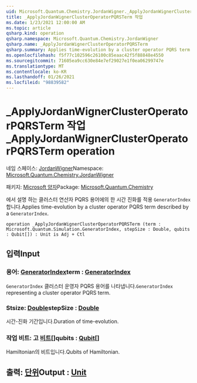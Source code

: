 ```yaml
---
uid: Microsoft.Quantum.Chemistry.JordanWigner._ApplyJordanWignerClusterOperatorPQRSTerm
title: _ApplyJordanWignerClusterOperatorPQRSTerm 작업
ms.date: 1/23/2021 12:00:00 AM
ms.topic: article
qsharp.kind: operation
qsharp.namespace: Microsoft.Quantum.Chemistry.JordanWigner
qsharp.name: _ApplyJordanWignerClusterOperatorPQRSTerm
qsharp.summary: Applies time-evolution by a cluster operator PQRS term described by a `GeneratorIndex`.
ms.openlocfilehash: f5f77c102596c26100c85eaac42f5f88848e4550
ms.sourcegitcommit: 71605ea9cc630e84e7ef29027e1f0ea06299747e
ms.translationtype: MT
ms.contentlocale: ko-KR
ms.lasthandoff: 01/26/2021
ms.locfileid: "98839582"
---
```

# <a name="_applyjordanwignerclusteroperatorpqrsterm-operation"></a><span data-ttu-id="e538f-102">_ApplyJordanWignerClusterOperatorPQRSTerm 작업</span><span class="sxs-lookup"><span data-stu-id="e538f-102">_ApplyJordanWignerClusterOperatorPQRSTerm operation</span></span>

<span data-ttu-id="e538f-103">네임 스페이스: [JordanWigner](xref:Microsoft.Quantum.Chemistry.JordanWigner)</span><span class="sxs-lookup"><span data-stu-id="e538f-103">Namespace: [Microsoft.Quantum.Chemistry.JordanWigner](xref:Microsoft.Quantum.Chemistry.JordanWigner)</span></span>

<span data-ttu-id="e538f-104">패키지: [Microsoft 양자](https://nuget.org/packages/Microsoft.Quantum.Chemistry)</span><span class="sxs-lookup"><span data-stu-id="e538f-104">Package: [Microsoft.Quantum.Chemistry](https://nuget.org/packages/Microsoft.Quantum.Chemistry)</span></span>


<span data-ttu-id="e538f-105">에서 설명 하는 클러스터 연산자 PQRS 용어에의 한 시간 진화를 적용 `GeneratorIndex` 합니다.</span><span class="sxs-lookup"><span data-stu-id="e538f-105">Applies time-evolution by a cluster operator PQRS term described by a `GeneratorIndex`.</span></span>

```qsharp
operation _ApplyJordanWignerClusterOperatorPQRSTerm (term : Microsoft.Quantum.Simulation.GeneratorIndex, stepSize : Double, qubits : Qubit[]) : Unit is Adj + Ctl
```


## <a name="input"></a><span data-ttu-id="e538f-106">입력</span><span class="sxs-lookup"><span data-stu-id="e538f-106">Input</span></span>

### <a name="term--generatorindex"></a><span data-ttu-id="e538f-107">용어: [GeneratorIndex](xref:Microsoft.Quantum.Simulation.GeneratorIndex)</span><span class="sxs-lookup"><span data-stu-id="e538f-107">term : [GeneratorIndex](xref:Microsoft.Quantum.Simulation.GeneratorIndex)</span></span>

<span data-ttu-id="e538f-108">`GeneratorIndex` 클러스터 운영자 PQRS 용어를 나타냅니다.</span><span class="sxs-lookup"><span data-stu-id="e538f-108">`GeneratorIndex` representing a cluster operator PQRS term.</span></span>


### <a name="stepsize--double"></a><span data-ttu-id="e538f-109">Stsize: [Double](xref:microsoft.quantum.lang-ref.double)</span><span class="sxs-lookup"><span data-stu-id="e538f-109">stepSize : [Double](xref:microsoft.quantum.lang-ref.double)</span></span>

<span data-ttu-id="e538f-110">시간-진화 기간입니다.</span><span class="sxs-lookup"><span data-stu-id="e538f-110">Duration of time-evolution.</span></span>


### <a name="qubits--qubit"></a><span data-ttu-id="e538f-111">작업 비트: 고 [비트](xref:microsoft.quantum.lang-ref.qubit)[]</span><span class="sxs-lookup"><span data-stu-id="e538f-111">qubits : [Qubit](xref:microsoft.quantum.lang-ref.qubit)[]</span></span>

<span data-ttu-id="e538f-112">Hamiltonian의 비트입니다.</span><span class="sxs-lookup"><span data-stu-id="e538f-112">Qubits of Hamiltonian.</span></span>



## <a name="output--unit"></a><span data-ttu-id="e538f-113">출력: [단위](xref:microsoft.quantum.lang-ref.unit)</span><span class="sxs-lookup"><span data-stu-id="e538f-113">Output : [Unit](xref:microsoft.quantum.lang-ref.unit)</span></span>

